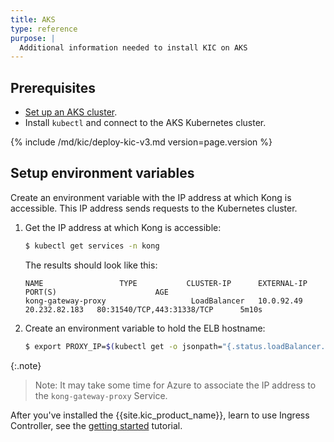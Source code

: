 ```yaml
---
title: AKS
type: reference
purpose: |
  Additional information needed to install KIC on AKS
---
```


## Prerequisites

* [Set up an AKS cluster](https://docs.microsoft.com/en-us/azure/aks/kubernetes-walkthrough).
* Install `kubectl` and connect to the AKS Kubernetes cluster.

{% include /md/kic/deploy-kic-v3.md version=page.version %}

## Setup environment variables

Create an environment variable with the IP address at which Kong is accessible. This IP address sends requests to the
Kubernetes cluster.

1. Get the IP address at which Kong is accessible:

    ```bash
    $ kubectl get services -n kong
    ```
   The results should look like this:
   ```text
   NAME                 TYPE           CLUSTER-IP      EXTERNAL-IP                           PORT(S)                      AGE
   kong-gateway-proxy                   LoadBalancer   10.0.92.49   20.232.82.183   80:31540/TCP,443:31338/TCP      5m10s
   ```
1. Create an environment variable to hold the ELB hostname:

    ```bash
    $ export PROXY_IP=$(kubectl get -o jsonpath="{.status.loadBalancer.ingress[0].ip}" service -n kong kong-gateway-proxy)
    ```

{:.note} 
> Note: It may take some time for Azure to associate the IP address to the `kong-gateway-proxy` Service.

After you've installed the {{site.kic_product_name}}, learn to use Ingress Controller, see the [getting started](/kubernetes-ingress-controller/{{page.kong_version}}/guides/getting-started) tutorial.
